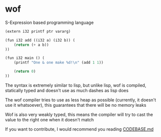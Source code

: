 # wof
S-Expression based programming language 
```lisp
(extern i32 printf ptr vararg)

(fun i32 add ((i32 a) (i32 b)) (
	(return (+ a b))
))

(fun i32 main () (
	(printf "One & one make %d!\n" (add 1 1))

	(return 0)
))
```
The syntax is extremely similar to lisp, but unlike lisp, wof is compiled, statically typed and doesn't use as much dashes as lisp does

The wof compiler tries to use as less heap as possible (currently, it doesn't use it whatsoever), this guarantees that there will be no memory leaks

Wof is also very weakly typed, this means the compiler will try to cast the value to the right one when it doesn't match

If you want to contribute, I would recommend you reading [CODEBASE.md](docs/CODEBASE.md)